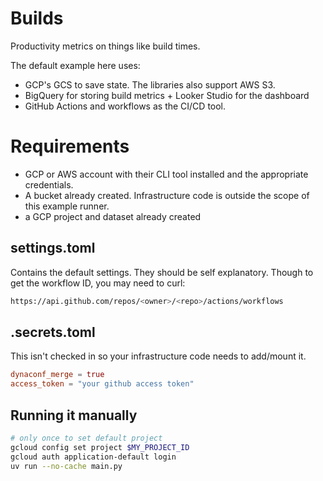 # Builds

Productivity metrics on things like build times.

The default example here uses: 
- GCP's GCS to save state. The libraries also support AWS S3.
- BigQuery for storing build metrics + Looker Studio for the dashboard
- GitHub Actions and workflows as the CI/CD tool.

# Requirements
- GCP or AWS account with their CLI tool installed and the appropriate credentials.
- A bucket already created. Infrastructure code is outside the scope of this example runner.
- a GCP project and dataset already created

## settings.toml
Contains the default settings. They should be self explanatory. Though to get the workflow ID, you may need to curl:
```bash
https://api.github.com/repos/<owner>/<repo>/actions/workflows
```

## .secrets.toml
This isn't checked in so your infrastructure code needs to add/mount it.

```toml
dynaconf_merge = true
access_token = "your github access token"
```

## Running it manually
```bash
# only once to set default project
gcloud config set project $MY_PROJECT_ID 
gcloud auth application-default login
uv run --no-cache main.py
```
